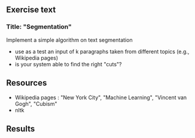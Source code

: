 ## Exercise text

### Title: "Segmentation"

Implement a simple algorithm on text segmentation
- use as a test an input of k paragraphs taken from different topics (e.g., Wikipedia pages)
- is your system able to find the right "cuts"?


## Resources

- Wikipedia pages : "New York City", "Machine Learning", "Vincent van Gogh", "Cubism"
- nltk 

## Results 

